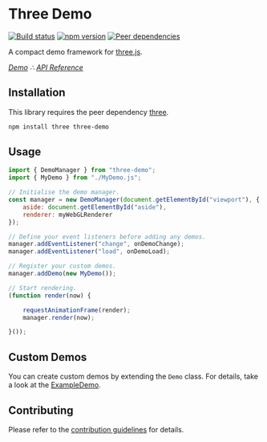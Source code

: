 # Three Demo

[![Build status](https://travis-ci.org/vanruesc/three-demo.svg?branch=master)](https://travis-ci.org/vanruesc/three-demo) 
[![npm version](https://badge.fury.io/js/three-demo.svg)](http://badge.fury.io/js/three-demo) 
[![Peer dependencies](https://img.shields.io/david/peer/vanruesc/three-demo.svg)](https://david-dm.org/vanruesc/three-demo?type=peer)

A compact demo framework for [three.js](https://threejs.org/).

*[Demo](https://vanruesc.github.io/three-demo/public/demo) &there4;
[API Reference](https://vanruesc.github.io/three-demo/public/docs)*


## Installation

This library requires the peer dependency [three](https://github.com/mrdoob/three.js/).

```sh
npm install three three-demo
```


## Usage

```javascript
import { DemoManager } from "three-demo";
import { MyDemo } from "./MyDemo.js";

// Initialise the demo manager.
const manager = new DemoManager(document.getElementById("viewport"), {
	aside: document.getElementById("aside"),
	renderer: myWebGLRenderer
});

// Define your event listeners before adding any demos.
manager.addEventListener("change", onDemoChange);
manager.addEventListener("load", onDemoLoad);

// Register your custom demos.
manager.addDemo(new MyDemo());

// Start rendering.
(function render(now) {

	requestAnimationFrame(render);
	manager.render(now);

}());
```


## Custom Demos

You can create custom demos by extending the `Demo` class. For details, take a look at the
[ExampleDemo](https://github.com/vanruesc/three-demo/blob/master/demo/src/demos/ExampleDemo.js).


## Contributing

Please refer to the [contribution guidelines](https://github.com/vanruesc/three-demo/blob/master/.github/CONTRIBUTING.md) for details.
